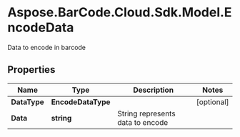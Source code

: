 # Aspose.BarCode.Cloud.Sdk.Model.EncodeData

Data to encode in barcode

## Properties

Name | Type | Description | Notes
---- | ---- | ----------- | -----
**DataType** | **EncodeDataType** |  | [optional]
**Data** | **string** | String represents data to encode |
